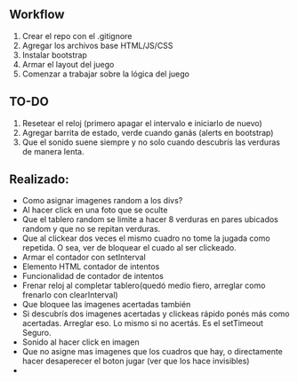 ## Workflow

1. Crear el repo con el .gitignore
2. Agregar los archivos base HTML/JS/CSS
3. Instalar bootstrap
4. Armar el layout del juego
5. Comenzar a trabajar sobre la lógica del juego


## TO-DO
   
1. Resetear el reloj (primero apagar el intervalo e iniciarlo de nuevo)
2. Agregar barrita de estado, verde cuando ganás (alerts en bootstrap)
3. Que el sonido suene siempre y no solo cuando descubrís las verduras de manera lenta. 



## Realizado:
- Como asignar imagenes random a los divs?
- Al hacer click en una foto que se oculte
- Que el tablero random se limite a hacer 8 verduras en pares ubicados random y que no se repitan verduras.
- Que al clickear dos veces el mismo cuadro no tome la jugada como repetida. O sea, ver de bloquear el cuado al ser clickeado.
- Armar el contador con setInterval
- Elemento HTML contador de intentos
- Funcionalidad de contador de intentos
- Frenar reloj al completar tablero(quedó medio fiero, arreglar como frenarlo con clearInterval)
- Que bloquee las imagenes acertadas también
- Si descubrís dos imagenes acertadas y clickeas rápido ponés más como acertadas. Arreglar eso. Lo mismo si no acertás. Es el setTimeout Seguro.
- Sonido al hacer click en imagen
- Que no asigne mas imagenes que los cuadros que hay, o directamente hacer desaperecer el boton jugar (ver que los hace invisibles)
- 